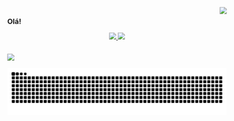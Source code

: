 <img align="right" src="https://visitor-badge.laobi.icu/badge?page_id=oleosb.oleosb"/>

### Olá!

<div align="center">
  <a href="https://oleosb.github.io/portfolio">
  <img width='48%' src="https://github-readme-stats.vercel.app/api?username=oleosb&show_icons=true&theme=dark&include_all_commits=true&count_private=true"/>
  <img width='48%' src="https://github-readme-stats.vercel.app/api/top-langs/?username=oleosb&layout=compact&langs_count=7&theme=dark"/>
</div>

 
  ##

<div>
  <a href="https://www.linkedin.com/in/oleosb/" target="_blank"><img src="https://img.shields.io/badge/-LinkedIn-%230077B5?style=for-the-badge&logo=linkedin&logoColor=white" target="_blank"></a> 

  ![Snake animation](https://raw.githubusercontent.com/oleosb/oleosb/output/github-contribution-grid-snake.svg)

</div>
